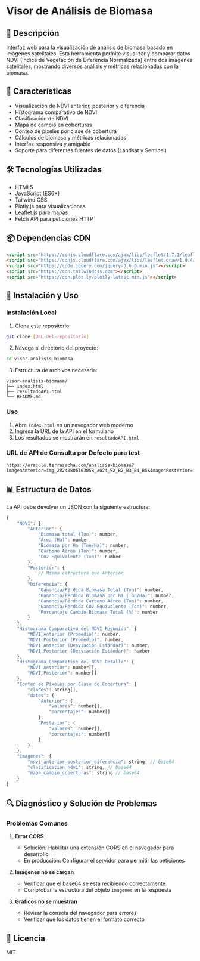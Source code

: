 # Visor de Análisis de Biomasa

## 📝 Descripción
Interfaz web para la visualización de análisis de biomasa basado en imágenes satelitales. Esta herramienta permite visualizar y comparar datos NDVI (Índice de Vegetación de Diferencia Normalizada) entre dos imágenes satelitales, mostrando diversos análisis y métricas relacionadas con la biomasa.

## 🌟 Características
- Visualización de NDVI anterior, posterior y diferencia
- Histograma comparativo de NDVI
- Clasificación de NDVI
- Mapa de cambio en coberturas
- Conteo de píxeles por clase de cobertura
- Cálculos de biomasa y métricas relacionadas
- Interfaz responsiva y amigable
- Soporte para diferentes fuentes de datos (Landsat y Sentinel)

## 🛠️ Tecnologías Utilizadas
- HTML5
- JavaScript (ES6+)
- Tailwind CSS
- Plotly.js para visualizaciones
- Leaflet.js para mapas
- Fetch API para peticiones HTTP

## 📦 Dependencias CDN
```html
<script src="https://cdnjs.cloudflare.com/ajax/libs/leaflet/1.7.1/leaflet.js"></script>
<script src="https://cdnjs.cloudflare.com/ajax/libs/leaflet.draw/1.0.4/leaflet.draw.js"></script>
<script src="https://code.jquery.com/jquery-3.6.0.min.js"></script>
<script src="https://cdn.tailwindcss.com"></script>
<script src="https://cdn.plot.ly/plotly-latest.min.js"></script>
```

## 🚀 Instalación y Uso

### Instalación Local
1. Clona este repositorio:
```bash
git clone [URL-del-repositorio]
```

2. Navega al directorio del proyecto:
```bash
cd visor-analisis-biomasa
```

3. Estructura de archivos necesaria:
```
visor-analisis-biomasa/
├── index.html
├── resultadoAPI.html
└── README.md
```

### Uso
1. Abre `index.html` en un navegador web moderno
2. Ingresa la URL de la API en el formulario
3. Los resultados se mostrarán en `resultadoAPI.html`

### URL de API de Consulta por Defecto para test
```
https://oraculo.terrasacha.com/analisis-biomasa?imagenAnterior=img_20240806163058_2024_S2_B2_B3_B4_B5&imagenPosterior=img_20240806163016_2014_LC08_B2_B3_B4_B5&correcciones=normalization,radiance_conversion,topographic_correction&api=true
```

## 📊 Estructura de Datos
La API debe devolver un JSON con la siguiente estructura:

```javascript
{
    "NDVI": {
        "Anterior": {
            "Biomasa total (Ton)": number,
            "Área (Ha)": number,
            "Biomasa por Ha (Ton/Ha)": number,
            "Carbono Aéreo (Ton)": number,
            "CO2 Equivalente (Ton)": number
        },
        "Posterior": {
            // Misma estructura que Anterior
        },
        "Diferencia": {
            "Ganancia/Pérdida Biomasa Total (Ton)": number,
            "Ganancia/Pérdida Biomasa por Ha (Ton/Ha)": number,
            "Ganancia/Pérdida Carbono Aéreo (Ton)": number,
            "Ganancia/Pérdida CO2 Equivalente (Ton)": number,
            "Porcentaje Cambio Biomasa Total (%)": number
        }
    },
    "Histograma Comparativo del NDVI Resumido": {
        "NDVI Anterior (Promedio)": number,
        "NDVI Posterior (Promedio)": number,
        "NDVI Anterior (Desviación Estándar)": number,
        "NDVI Posterior (Desviación Estándar)": number
    },
    "Histograma Comparativo del NDVI Detalle": {
        "NDVI Anterior": number[],
        "NDVI Posterior": number[]
    },
    "Conteo de Píxeles por Clase de Cobertura": {
        "clases": string[],
        "datos": {
            "Anterior": {
                "valores": number[],
                "porcentajes": number[]
            },
            "Posterior": {
                "valores": number[],
                "porcentajes": number[]
            }
        }
    },
    "imagenes": {
        "ndvi_anterior_posterior_diferencia": string, // base64
        "clasificacion_ndvi": string, // base64
        "mapa_cambio_coberturas": string // base64
    }
}
```


## 🔍 Diagnóstico y Solución de Problemas

### Problemas Comunes
1. **Error CORS**
   - Solución: Habilitar una extensión CORS en el navegador para desarrollo
   - En producción: Configurar el servidor para permitir las peticiones

2. **Imágenes no se cargan**
   - Verificar que el base64 se está recibiendo correctamente
   - Comprobar la estructura del objeto `imagenes` en la respuesta

3. **Gráficos no se muestran**
   - Revisar la consola del navegador para errores
   - Verificar que los datos tienen el formato correcto

## 📄 Licencia
MIT

